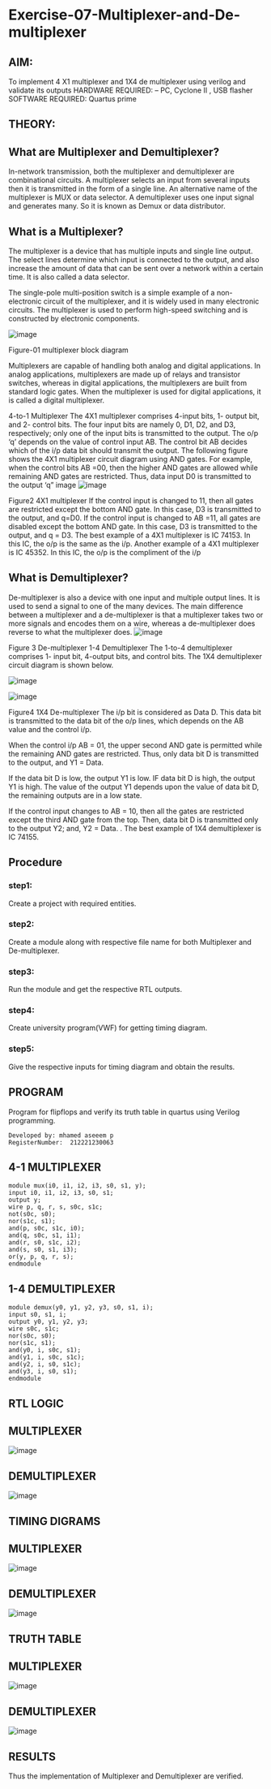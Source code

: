 # Exercise-07-Multiplexer-and-De-multiplexer
## AIM:
 To implement 4 X1 multiplexer and 1X4 de multiplexer using verilog and validate its outputs
HARDWARE REQUIRED: – PC, Cyclone II , USB flasher
SOFTWARE REQUIRED: Quartus prime
## THEORY:
## What are Multiplexer and Demultiplexer?
In-network transmission, both the multiplexer and demultiplexer are combinational circuits. A multiplexer selects an input from several inputs then it is transmitted in the form of a single line. An alternative name of the multiplexer is MUX or data selector. A demultiplexer uses one input signal and generates many. So it is known as Demux or data distributor.

## What is a Multiplexer?
The multiplexer is a device that has multiple inputs and single line output. The select lines determine which input is connected to the output, and also increase the amount of data that can be sent over a network within a certain time. It is also called a data selector.

The single-pole multi-position switch is a simple example of a non-electronic circuit of the multiplexer, and it is widely used in many electronic circuits. The multiplexer is used to perform high-speed switching and is constructed by electronic components.

![image](https://github.com/Vineesh-AI-DS/Exercise-07-Multiplexer-and-De-multiplexer/assets/93427254/83acc1a3-6a53-4df8-a602-1bc8f0caf26f)



 Figure-01 multiplexer block diagram

Multiplexers are capable of handling both analog and digital applications. In analog applications, multiplexers are made up of relays and transistor switches, whereas in digital applications, the multiplexers are built from standard logic gates. When the multiplexer is used for digital applications, it is called a digital multiplexer.

4-to-1 Multiplexer The 4X1 multiplexer comprises 4-input bits, 1- output bit, and 2- control bits. The four input bits are namely 0, D1, D2, and D3, respectively; only one of the input bits is transmitted to the output. The o/p ‘q’ depends on the value of control input AB. The control bit AB decides which of the i/p data bit should transmit the output. The following figure shows the 4X1 multiplexer circuit diagram using AND gates. For example, when the control bits AB =00, then the higher AND gates are allowed while remaining AND gates are restricted. Thus, data input D0 is transmitted to the output ‘q” image
![image](https://github.com/Vineesh-AI-DS/Exercise-07-Multiplexer-and-De-multiplexer/assets/93427254/f650ae28-b62f-4861-9b04-110ca15c1289)




Figure2 4X1 multiplexer If the control input is changed to 11, then all gates are restricted except the bottom AND gate. In this case, D3 is transmitted to the output, and q=D0. If the control input is changed to AB =11, all gates are disabled except the bottom AND gate. In this case, D3 is transmitted to the output, and q = D3. The best example of a 4X1 multiplexer is IC 74153. In this IC, the o/p is the same as the i/p. Another example of a 4X1 multiplexer is IC 45352. In this IC, the o/p is the compliment of the i/p

## What is Demultiplexer?
De-multiplexer is also a device with one input and multiple output lines. It is used to send a signal to one of the many devices. The main difference between a multiplexer and a de-multiplexer is that a multiplexer takes two or more signals and encodes them on a wire, whereas a de-multiplexer does reverse to what the multiplexer does. ![image](https://github.com/Vineesh-AI-DS/Exercise-07-Multiplexer-and-De-multiplexer/assets/93427254/b6261e42-d58a-4797-8398-f25e9dcdf379)

Figure 3 De-multiplexer 1-4 Demultiplexer The 1-to-4 demultiplexer comprises 1- input bit, 4-output bits, and control bits. The 1X4 demultiplexer circuit diagram is shown below.


![image](https://github.com/Vineesh-AI-DS/Exercise-07-Multiplexer-and-De-multiplexer/assets/93427254/397aec5b-24af-4dfb-921f-7a20b8f34d55)

![image](https://github.com/Vineesh-AI-DS/Exercise-07-Multiplexer-and-De-multiplexer/assets/93427254/fdda1a50-1bda-40d0-b9bc-aa3f2284db24)



Figure4 1X4 De-multiplexer The i/p bit is considered as Data D. This data bit is transmitted to the data bit of the o/p lines, which depends on the AB value and the control i/p.

When the control i/p AB = 01, the upper second AND gate is permitted while the remaining AND gates are restricted. Thus, only data bit D is transmitted to the output, and Y1 = Data.

If the data bit D is low, the output Y1 is low. IF data bit D is high, the output Y1 is high. The value of the output Y1 depends upon the value of data bit D, the remaining outputs are in a low state.

If the control input changes to AB = 10, then all the gates are restricted except the third AND gate from the top. Then, data bit D is transmitted only to the output Y2; and, Y2 = Data. . The best example of 1X4 demultiplexer is IC 74155.

## Procedure
### step1: 
Create a project with required entities.

### step2:
 Create a module along with respective file name for both Multiplexer and De-multiplexer.

### step3:
 Run the module and get the respective RTL outputs.

### step4:
 Create university program(VWF) for getting timing diagram.

### step5:
 Give the respective inputs for timing diagram and obtain the results.

## PROGRAM

Program for flipflops  and verify its truth table in quartus using Verilog programming.
```
Developed by: mhamed aseeem p
RegisterNumber:  212221230063
```
## 4-1 MULTIPLEXER
```
module mux(i0, i1, i2, i3, s0, s1, y);
input i0, i1, i2, i3, s0, s1;
output y;
wire p, q, r, s, s0c, s1c;
not(s0c, s0);
nor(s1c, s1);
and(p, s0c, s1c, i0);
and(q, s0c, s1, i1);
and(r, s0, s1c, i2);
and(s, s0, s1, i3);
or(y, p, q, r, s);
endmodule
```
## 1-4 DEMULTIPLEXER
```
module demux(y0, y1, y2, y3, s0, s1, i);
input s0, s1, i;
output y0, y1, y2, y3;
wire s0c, s1c;
nor(s0c, s0);
nor(s1c, s1);
and(y0, i, s0c, s1);
and(y1, i, s0c, s1c);
and(y2, i, s0, s1c);
and(y3, i, s0, s1);
endmodule
```
## RTL LOGIC
## MULTIPLEXER
![image](https://github.com/Vineesh-AI-DS/Exercise-07-Multiplexer-and-De-multiplexer/assets/93427254/d243421e-e725-47ee-94dd-80bf262407d1)



## DEMULTIPLEXER
![image](https://github.com/Vineesh-AI-DS/Exercise-07-Multiplexer-and-De-multiplexer/assets/93427254/e6b00284-ee38-4943-9776-36a9c43f69cb)




## TIMING DIGRAMS
## MULTIPLEXER
![image](https://github.com/Vineesh-AI-DS/Exercise-07-Multiplexer-and-De-multiplexer/assets/93427254/e5480f09-ae7e-439d-b20b-f8babe2cf601)



## DEMULTIPLEXER
![image](https://github.com/Vineesh-AI-DS/Exercise-07-Multiplexer-and-De-multiplexer/assets/93427254/0db4d348-e63e-4254-a28d-766e52afbf6e)



## TRUTH TABLE
## MULTIPLEXER
![image](https://github.com/Vineesh-AI-DS/Exercise-07-Multiplexer-and-De-multiplexer/assets/93427254/32e4f452-5b91-4855-a3c6-b59284cdfc40)



## DEMULTIPLEXER
![image](https://github.com/Vineesh-AI-DS/Exercise-07-Multiplexer-and-De-multiplexer/assets/93427254/33b75f46-6e0b-4b08-b18b-cf6d409229bb)

## RESULTS
Thus the implementation of Multiplexer and Demultiplexer are verified.
